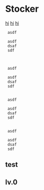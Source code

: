 # Stocker
 
[hi](#test) 
[hi](#lv0) 
[hi](#lv0) 
  
   
     
     
     
     
     
     
     
     
     
     asdf
     
     asdf
     dsaf
     sdf
     
     
     
     asdf
     
     asdf
     dsaf
     sdf
     
     
     asdf
     
     asdf
     dsaf
     sdf
     
     
     asdf
     
     asdf
     dsaf
     sdf
     
     
## test
## lv.0
